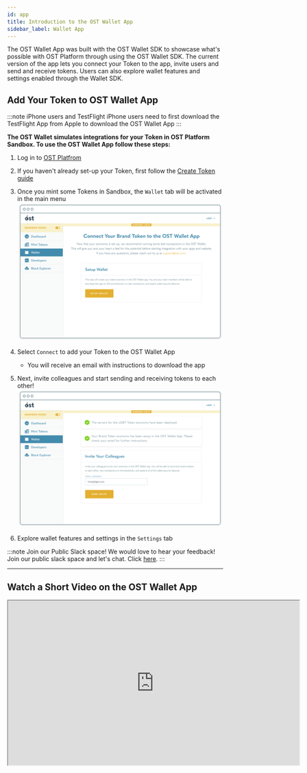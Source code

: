 ```yaml
---
id: app
title: Introduction to the OST Wallet App
sidebar_label: Wallet App
---
```


The OST Wallet App was built with the OST Wallet SDK to showcase what's possible with OST Platform through using the OST Wallet SDK. The current version of the app lets you connect your Token to the app, invite users and send and receive tokens. Users can also explore wallet features and settings enabled through the Wallet SDK.

## Add Your Token to OST Wallet App

:::note iPhone users and TestFlight 
iPhone users need to first download the TestFlight App from Apple to download the OST Wallet App
:::

**The OST Wallet simulates integrations for your Token in OST Platform Sandbox. To use the OST Wallet App follow these steps:**

1. Log in to [OST Platfrom](https://platform.ost.com/login)

2. If you haven't already set-up your Token, first follow the [Create Token guide](/platform/docs/1-create/)

3. Once you mint some Tokens in Sandbox, the `Wallet` tab will be activated in the main menu
![ConnectWalletImage](/platform/docs/assets/Wallet%20/SetupWallet.png)

4. Select `Connect` to add your Token to the OST Wallet App
    * You will receive an email with instructions to download the app

5. Next, invite colleagues and start sending and receiving tokens to each other!
![InviteUsers](/platform/docs/assets/Wallet%20/InviteUsers.png)

6. Explore wallet features and settings in the `Settings` tab

:::note Join our Public Slack space!
We would love to hear your feedback! Join our public slack space and let's chat. Click [here](https://join.slack.com/t/tryost/shared_invite/enQtNjk5MTI4NDY5MjIyLTFlZWYyODNhMjA0YmNmM2ZmMTJkZDM4MDU0NGJlNDc3ZWEwMjY5ZWNiNjNiZDcyOTIyZTljNGFmN2E2NzY2MDk).
:::

<hr>

## Watch a Short Video on the OST Wallet App
<div align="center">
    <iframe width="680" height="384"
        src="https://www.youtube.com/embed/GUbPb0Zt6Eg">
    </iframe>
</div>
<br>